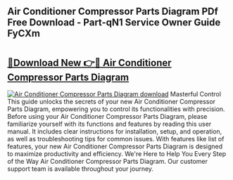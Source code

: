 ## Air Conditioner Compressor Parts Diagram PDf Free Download - Part-qN1 Service Owner Guide FyCXm

# <h2><a href="http://dfrv1p.blite.top/?on=Air+Conditioner+Compressor+Parts+Diagram">🔗Download New 👉🔴 Air Conditioner Compressor Parts Diagram</a></h2>

[![Air Conditioner Compressor Parts Diagram download](https://i.imgur.com/lujVjoI.png)](http://dfrv1p.blite.top/?on=Air+Conditioner+Compressor+Parts+Diagram)
Masterful Control This guide unlocks the secrets of your new Air Conditioner Compressor Parts Diagram, empowering you to control its functionalities with precision. Before using your Air Conditioner Compressor Parts Diagram, please familiarize yourself with its functions and features by reading this user manual. It includes clear instructions for installation, setup, and operation, as well as troubleshooting tips for common issues. With features like list of features, your new Air Conditioner Compressor Parts Diagram is designed to maximize productivity and efficiency. We're Here to Help You Every Step of the Way Air Conditioner Compressor Parts Diagram. Our customer support team is available throughout your journey.
